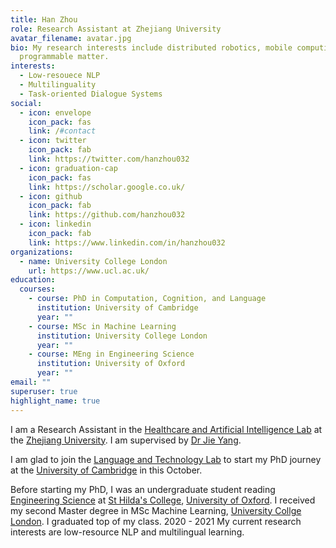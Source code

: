 ```yaml
---
title: Han Zhou
role: Research Assistant at Zhejiang University
avatar_filename: avatar.jpg
bio: My research interests include distributed robotics, mobile computing and
  programmable matter.
interests:
  - Low-resouece NLP
  - Multilinguality
  - Task-oriented Dialogue Systems
social:
  - icon: envelope
    icon_pack: fas
    link: /#contact
  - icon: twitter
    icon_pack: fab
    link: https://twitter.com/hanzhou032
  - icon: graduation-cap
    icon_pack: fas
    link: https://scholar.google.co.uk/
  - icon: github
    icon_pack: fab
    link: https://github.com/hanzhou032
  - icon: linkedin
    icon_pack: fab
    link: https://www.linkedin.com/in/hanzhou032
organizations:
  - name: University College London
    url: https://www.ucl.ac.uk/
education:
  courses:
    - course: PhD in Computation, Cognition, and Language
      institution: University of Cambridge
      year: ""
    - course: MSc in Machine Learning
      institution: University College London
      year: ""
    - course: MEng in Engineering Science
      institution: University of Oxford
      year: ""
email: ""
superuser: true
highlight_name: true
---
```

I am a Research Assistant in the [Healthcare and Artificial Intelligence Lab](https://ylab.top) at the [Zhejiang University](https://www.zju.edu.cn/english/). I am supervised by [Dr Jie Yang](https://ylab.top/jieyang/). 

I am glad to join the [Language and Technology Lab](https://ltl.mmll.cam.ac.uk/) to start my PhD journey at the [University of Cambridge](https://www.cam.ac.uk/) in this October.

Before starting my PhD, I was an undergraduate student reading [Engineering Science](https://eng.ox.ac.uk/) at [St Hilda's College](https://www.st-hildas.ox.ac.uk/), [University of Oxford](https://www.ox.ac.uk/). I received my second Master degree in MSc Machine Learning, [University Collge London](https://www.ucl.ac.uk/). I graduated top of my class.
2020 - 2021
My current research interests are low-resource NLP and multilingual learning. 

